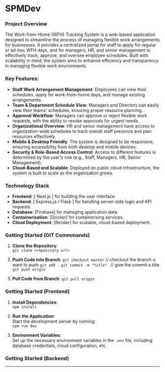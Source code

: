 # SPMDev

### Project Overview ###
The Work-from-Home (WFH) Tracking System is a web-based application designed to streamline the process of managing flexible work arrangements for businesses. It provides a centralized portal for staff to apply for regular or ad-hoc WFH days, and for managers, HR, and senior management to effectively track, approve, and oversee employee schedules. Built with scalability in mind, the system aims to enhance efficiency and transparency in managing flexible work environments.

### Key Features: ###
- **Staff Work Arrangement Management**: Employees can view their schedules, apply for work-from-home days, and manage existing arrangements.
- **Team & Department Schedule View**: Managers and Directors can easily view their teams' schedules, ensuring proper resource planning.
- **Approval Workflow**: Managers can approve or reject flexible work requests, with the ability to revoke approvals for urgent needs.
- **Organizational Overview**: HR and senior management have access to organization-wide schedules to track overall staff presence and plan resources effectively.
- **Mobile & Desktop Friendly**: The system is designed to be responsive, ensuring accessibility from both desktop and mobile devices.
- **Security & Role-Based Access Control**: Access to different features is determined by the user's role (e.g., Staff, Managers, HR, Senior Management).
- **Cloud-Based and Scalable**: Deployed on public cloud infrastructure, the system is built to scale as the organization grows.

### Technology Stack ###
- **Frontend**: [ Next.js ] for building the user interface.
- **Backend**: [ Express.js / Flask ] for handling server-side logic and API requests.
- **Database**: [Firebase] for managing application data.
- **Containerisation**: [Docker] for containerising services.
- **Cloud Deployment**: [Render] for scalable, cloud-based deployment.

### Getting Started (GIT Commmands) ###
1. **Clone the Repository**:  
   `git clone <repository-url>`

2. **Push Code into Branch**:
   `git checkout master` // checkout the branch u want to push
   `git add .`
   `git commit -m "title" ` // give the commit a title
   `git push origin`

3. **Pull Code from Branch**:
   `git pull origin`

### Getting Started (Frontend) ###

1. **Install Dependencies**:  
   `npm install`

2. **Run the Application**:  
   Start the development server by running:  
   `npm run dev`

3. **Environment Variables**:  
   Set up the necessary environment variables in the `.env` file, including database credentials, cloud configuration, etc.

### Getting Started (Backend) ###

----

